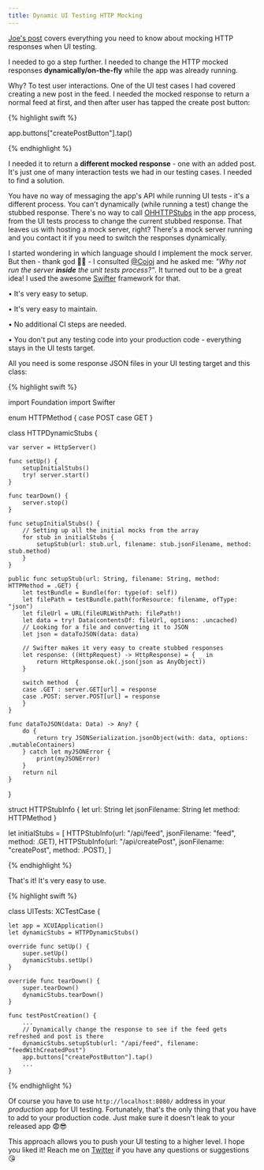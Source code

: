 ```yaml
---
title: Dynamic UI Testing HTTP Mocking
---
```


[Joe's post](http://masilotti.com/ui-testing-stub-network-data/) covers everything you need to know about mocking HTTP responses when UI testing. 

I needed to go a step further. I needed to change the HTTP mocked responses **dynamically/on-the-fly** while the app was already running.

Why? To test user interactions. One of the UI test cases I had covered creating a new post in the feed. I needed the mocked response to return a normal feed at first, and then after user has tapped the create post button:

{% highlight swift %}

app.buttons["createPostButton"].tap()

{% endhighlight %}

I needed it to return a **different mocked response** - one with an added post. It's just one of many interaction tests we had in our testing cases. I needed to find a solution.

You have no way of messaging the app's API while running UI tests - it's a different process. You can't dynamically (while running a test) change the stubbed response. There's no way to call [OHHTTPStubs](https://github.com/AliSoftware/OHHTTPStubs) in the app process, from the UI tests process to change the current stubbed response. That leaves us with hosting a mock server, right? There's a mock server running and you contact it if you need to switch the responses dynamically.

I started wondering in which language should I implement the mock server. But then - thank god 🙏🏻 - I consulted [@Cojoj](https://twitter.com/cojoj) and he asked me: *"Why not run the server **inside** the unit tests process?"*. It turned out to be a great idea! I used the awesome [Swifter](https://github.com/httpswift/swifter) framework for that.

• It's very easy to setup.

• It's very easy to maintain.

• No additional CI steps are needed.

• You don't put any testing code into your production code - everything stays in the UI tests target.

All you need is some response JSON files in your UI testing target and this class:

{% highlight swift %}

import Foundation
import Swifter

enum HTTPMethod {
    case POST
    case GET
}

class HTTPDynamicStubs {
    
    var server = HttpServer()
    
    func setUp() {
        setupInitialStubs()
        try! server.start()
    }
    
    func tearDown() {
        server.stop()
    }
    
    func setupInitialStubs() {
        // Setting up all the initial mocks from the array
        for stub in initialStubs {
            setupStub(url: stub.url, filename: stub.jsonFilename, method: stub.method)
        }
    }
    
    public func setupStub(url: String, filename: String, method: HTTPMethod = .GET) {
        let testBundle = Bundle(for: type(of: self))
        let filePath = testBundle.path(forResource: filename, ofType: "json")
        let fileUrl = URL(fileURLWithPath: filePath!)
        let data = try! Data(contentsOf: fileUrl, options: .uncached)
        // Looking for a file and converting it to JSON
        let json = dataToJSON(data: data)
        
        // Swifter makes it very easy to create stubbed responses
        let response: ((HttpRequest) -> HttpResponse) = { _ in
            return HttpResponse.ok(.json(json as AnyObject))
        }
        
        switch method  {
        case .GET : server.GET[url] = response
        case .POST: server.POST[url] = response
        }
    }
    
    func dataToJSON(data: Data) -> Any? {
        do {
            return try JSONSerialization.jsonObject(with: data, options: .mutableContainers)
        } catch let myJSONError {
            print(myJSONError)
        }
        return nil
    }
}

struct HTTPStubInfo {
    let url: String
    let jsonFilename: String
    let method: HTTPMethod
}

let initialStubs = [
    HTTPStubInfo(url: "/api/feed", jsonFilename: "feed", method: .GET),
    HTTPStubInfo(url: "/api/createPost", jsonFilename: "createPost", method: .POST),
]

{% endhighlight %}

That's it! It's very easy to use.

{% highlight swift %}

class UITests: XCTestCase {
    
    let app = XCUIApplication()    
    let dynamicStubs = HTTPDynamicStubs()
    
    override func setUp() {
        super.setUp()
        dynamicStubs.setUp()
    }

    override func tearDown() {
        super.tearDown()
        dynamicStubs.tearDown()
    }
    
    func testPostCreation() {
        ...
        // Dynamically change the response to see if the feed gets refreshed and post is there
        dynamicStubs.setupStub(url: "/api/feed", filename: "feedWithCreatedPost")
        app.buttons["createPostButton"].tap()
        ...            
    }

{% endhighlight %}


Of course you have to use `http://localhost:8080/` address in your *production* app for UI testing. Fortunately, that's the only thing that you have to add to your production code. Just make sure it doesn't leak to your released app 😨😎

This approach allows you to push your UI testing to a higher level. I hope you liked it! Reach me on [Twitter](https://twitter.com/MichaelCiurus) if you have any questions or suggestions 😘



